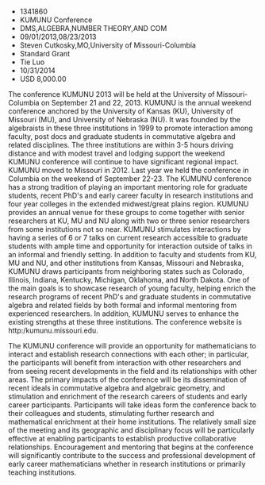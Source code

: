 
* 1341860
* KUMUNU Conference
* DMS,ALGEBRA,NUMBER THEORY,AND COM
* 09/01/2013,08/23/2013
* Steven Cutkosky,MO,University of Missouri-Columbia
* Standard Grant
* Tie Luo
* 10/31/2014
* USD 8,000.00

The conference KUMUNU 2013 will be held at the University of Missouri-Columbia
on September 21 and 22, 2013. KUMUNU is the annual weekend conference anchored
by the University of Kansas (KU), University of Missouri (MU), and University of
Nebraska (NU). It was founded by the algebraists in these three institutions in
1999 to promote interaction among faculty, post docs and graduate students in
commutative algebra and related disciplines. The three institutions are within
3-5 hours driving distance and with modest travel and lodging support the
weekend KUMUNU conference will continue to have significant regional impact.
KUMUNU moved to Missouri in 2012. Last year we held the conference in Columbia
on the weekend of September 22-23. The KUMUNU conference has a strong tradition
of playing an important mentoring role for graduate students, recent PhD's and
early career faculty in research institutions and four year colleges in the
extended midwest/great plains region. KUMUNU provides an annual venue for these
groups to come together with senior researchers at KU, MU and NU along with two
or three senior researchers from some institutions not so near. KUMUNU
stimulates interactions by having a series of 6 or 7 talks on current research
accessible to graduate students with ample time and opportunity for interaction
outside of talks in an informal and friendly setting. In addition to faculty and
students from KU, MU and NU, and other institutions from Kansas, Missouri and
Nebraska, KUMUNU draws participants from neighboring states such as Colorado,
Illinois, Indiana, Kentucky, Michigan, Oklahoma, and North Dakota. One of the
main goals is to showcase research of young faculty, helping enrich the research
programs of recent PhD's and graduate students in commutative algebra and
related fields by both formal and informal mentoring from experienced
researchers. In addition, KUMUNU serves to enhance the existing strengths at
these three institutions. The conference website is http:/kumunu.missouri.edu.

The KUMUNU conference will provide an opportunity for mathematicians to interact
and establish research connections with each other; in particular, the
participants will benefit from interaction with other researchers and from
seeing recent developments in the field and its relationships with other areas.
The primary impacts of the conference will be its dissemination of recent ideals
in commutative algebra and algebraic geometry, and stimulation and enrichment of
the research careers of students and early career participants. Participants
will take ideas form the conference back to their colleagues and students,
stimulating further research and mathematical enrichment at their home
institutions. The relatively small size of the meeting and its geographic and
disciplinary focus will be particularly effective at enabling participants to
establish productive collaborative relationships. Encouragement and mentoring
that begins at the conference will significantly contribute to the success and
professional development of early career mathematicians whether in research
institutions or primarily teaching institutions.

